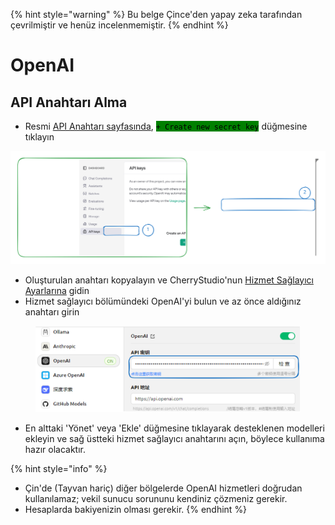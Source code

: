 
{% hint style="warning" %}
Bu belge Çince'den yapay zeka tarafından çevrilmiştir ve henüz incelenmemiştir.
{% endhint %}

# OpenAI

## API Anahtarı Alma

* Resmi [API Anahtarı sayfasında](https://platform.openai.com/api-keys), <mark style="background-color:green;">`+ Create new secret key`</mark> düğmesine tıklayın

<img src="../../.gitbook/assets/file.excalidraw (1).svg" alt="" class="gitbook-drawing">

* Oluşturulan anahtarı kopyalayın ve CherryStudio'nun [Hizmet Sağlayıcı Ayarlarına](broken-reference) gidin
* Hizmet sağlayıcı bölümündeki OpenAI'yi bulun ve az önce aldığınız anahtarı girin

<figure><img src="../../.gitbook/assets/image (9).png" alt=""><figcaption></figcaption></figure>

* En alttaki 'Yönet' veya 'Ekle' düğmesine tıklayarak desteklenen modelleri ekleyin ve sağ üstteki hizmet sağlayıcı anahtarını açın, böylece kullanıma hazır olacaktır.

{% hint style="info" %}
- Çin'de (Tayvan hariç) diğer bölgelerde OpenAI hizmetleri doğrudan kullanılamaz; vekil sunucu sorununu kendiniz çözmeniz gerekir.
- Hesaplarda bakiyenizin olması gerekir.
{% endhint %}